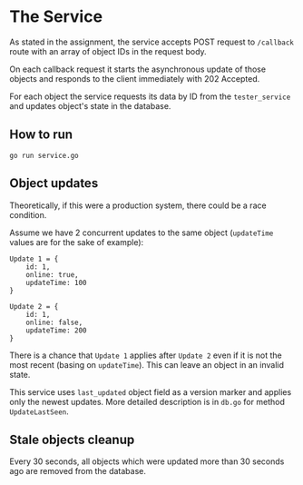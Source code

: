 # The Service
As stated in the assignment, the service accepts POST request to `/callback` route with an array of object IDs in the request body.

On each callback request it starts the asynchronous update of those objects and responds to the client immediately with 202 Accepted.

For each object the service requests its data by ID from the `tester_service` and updates object's state in the database.

## How to run

`go run service.go`

## Object updates
Theoretically, if this were a production system, there could be a race condition.

Assume we have 2 concurrent updates to the same object (`updateTime` values are for the sake of example):
```
Update 1 = {
    id: 1,
    online: true,
    updateTime: 100
}

Update 2 = {
    id: 1,
    online: false,
    updateTime: 200
}
```

There is a chance that `Update 1` applies after `Update 2` even if it is not the most recent (basing on `updateTime`).
This can leave an object in an invalid state.

This service uses `last_updated` object field as a version marker and applies only the newest updates.
More detailed description is in `db.go` for method `UpdateLastSeen`.

## Stale objects cleanup
Every 30 seconds, all objects which were updated more than 30 seconds ago are removed from the database.

